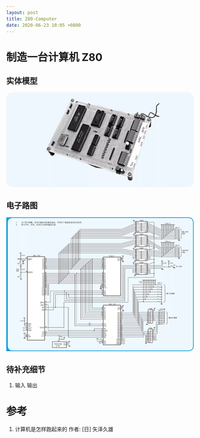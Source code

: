 ```yaml
---
layout: post
title: Z80-Computer
date: 2020-06-23 10:05 +0800
---
```


# 制造一台计算机 Z80
## 实体模型 
![实体][board]
## 电子路图
![电子路图][board_map]

## 待补充细节
1. 输入 输出

# 参考
1. 计算机是怎样跑起来的 作者: [日] 矢泽久雄




[board]:/assets/z80/board.jpeg
[board_map]:/assets/z80/map.jpeg